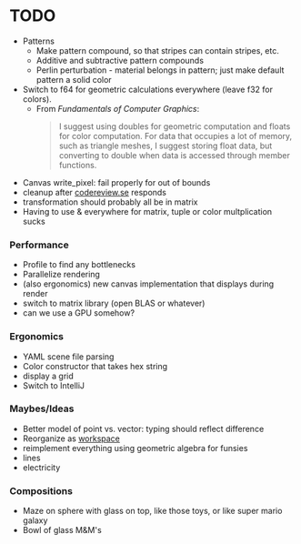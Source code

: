 # TODO

- Patterns
  - Make pattern compound, so that stripes can contain stripes, etc.
  - Additive and subtractive pattern compounds
  - Perlin perturbation - material belongs in pattern; just make default pattern a solid color
- Switch to f64 for geometric calculations everywhere (leave f32 for colors).
  - From _Fundamentals of Computer Graphics_:
    > I suggest using doubles for geometric computation and floats for color computation. For data that occupies a lot of memory, such as triangle meshes, I suggest storing float data, but converting to double when data is accessed through member functions.
- Canvas write_pixel: fail properly for out of bounds
- cleanup after [codereview.se](https://codereview.stackexchange.com/questions/236895/color-and-canvas-implementations-in-rust-for-ray-tracer-challenge) responds
- transformation should probably all be in matrix
- Having to use & everywhere for matrix, tuple or color multplication sucks

### Performance

- Profile to find any bottlenecks
- Parallelize rendering
- (also ergonomics) new canvas implementation that displays during render
- switch to matrix library (open BLAS or whatever)
- can we use a GPU somehow?

### Ergonomics

- YAML scene file parsing
- Color constructor that takes hex string
- display a grid
- Switch to IntelliJ

### Maybes/Ideas

- Better model of point vs. vector: typing should reflect difference
- Reorganize as [workspace](https://doc.rust-lang.org/cargo/reference/manifest.html#the-workspace-section)
- reimplement everything using geometric algebra for funsies
- lines
- electricity

### Compositions

- Maze on sphere with glass on top, like those toys, or like super mario galaxy
- Bowl of glass M&M's
